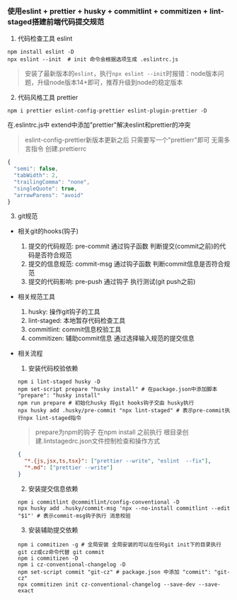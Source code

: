 ### 使用eslint + prettier + husky + commitlint + commitizen + lint-staged搭建前端代码提交规范

1. 代码检查工具 eslint
```
npm install eslint -D
npx eslint --init  # init 命令会根据选项生成 .eslintrc.js
```
> 安装了最新版本的`eslint`，执行`npx eslint --init`时报错：node版本问题，升级node版本14+即可，推荐升级到node的稳定版本

2. 代码风格工具 prettier
```
npm i prettier eslint-config-prettier eslint-plugin-prettier -D
```
在.eslintrc.js中 extend中添加"prettier"解决eslint和prettier的冲突
> eslint-config-prettier新版本更新之后 只需要写一个"prettierr"即可 无需多言指令
创建.prettierrc

```js
{
  "semi": false,
  "tabWidth": 2,
  "trailingComma": "none",
  "singleQuote": true,
  "arrowParens": "avoid"
}
```

3. git规范
- 相关git的hooks(钩子)
  1. 提交的代码规范: pre-commit 通过钩子函数 判断提交(commit之前)的代码是否符合规范
  2. 提交的信息规范: commit-msg 通过钩子函数 判断commit信息是否符合规范
  3. 提交的代码影响: pre-push 通过钩子 执行测试(git push之前)

- 相关规范工具
  1. husky: 操作git钩子的工具
  2. lint-staged: 本地暂存代码检查工具
  3. commitlint: commit信息校验工具
  4. commitizen: 辅助commit信息 通过选择输入规范的提交信息

- 相关流程
  1. 安装代码校验依赖
  ```
  npm i lint-staged husky -D
  npm set-script prepare "husky install" # 在package.json中添加脚本 "prepare": "husky install"
  npm run prepare # 初始化husky 将git hooks钩子交由 husky执行
  npx husky add .husky/pre-commit "npx lint-staged" # 表示pre-commit执行npx lint-staged指令
  ```
  > prepare为npm的钩子 在npm install 之前执行
  根目录创建.lintstagedrc.json文件控制检查和操作方式
  ```json
  {
    "*.{js,jsx,ts,tsx}": ["prettier --write", "eslint  --fix"],
    "*.md": ["prettier --write"]
  }
  ```

  2. 安装提交信息依赖
  ```
  npm i commitlint @commitlint/config-conventional -D
  npx husky add .husky/commit-msg 'npx --no-install commitlint --edit "$1"' # 表示commit-msg钩子执行 消息校验
  ```

  3. 安装辅助提交依赖
  ```
  npm i commitizen -g # 全局安装 全局安装的可以在任何git init下的目录执行git cz或cz命令代替 git commit
  npm i commitizen -D 
  npm i cz-conventional-changelog -D
  npm set-script commit "git-cz" # package.json 中添加 "commit": "git-cz"
  npx commitizen init cz-conventional-changelog --save-dev --save-exact
  ```